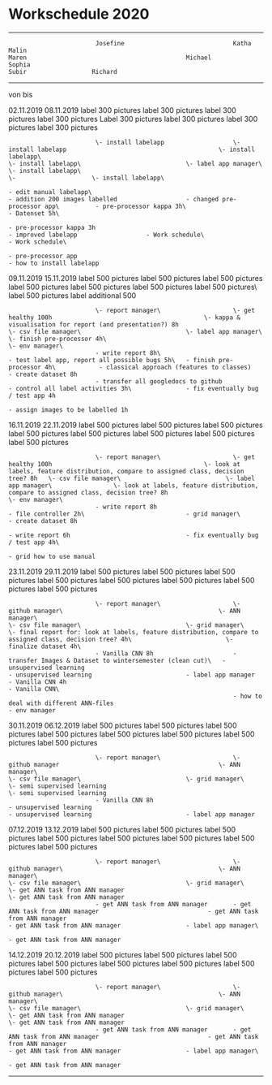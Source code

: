 # Workschedule 2020

  --------------------------------------------------------------------------------------------------------------------------------------------------------------------------------------------------------------------------------------------------------------------------------------------------------------------------------------------------------------------------------------------------------------------------------------------------------------------------------
                            Josefine                              Katha                                                        Malin                                                                                   Maren                                            Michael                               Sophia                                                                                                     Subir                  Richard
  ------------ ------------ ------------------------------------- ------------------------------------------------------------ --------------------------------------------------------------------------------------- ------------------------------------------------ ------------------------------------- ---------------------------------------------------------------------------------------------------------- ---------------------- ----------------------------------
  von          bis                                                                                                                                                                                                                                                                                                                                                                                                                              

  02.11.2019   08.11.2019   label 300 pictures                    label 300 pictures                                           label 300 pictures                                                                      label 300 pictures                               Label 300 pictures                    label 300 pictures                                                                                         label 300 pictures     label 300 pictures

                            \- install labelapp                   \- install labelapp                                          \- install labelapp\                                                                    \- install labelapp\                             \- label app manager\                 \- install labelapp\                                                                                       \-                     \- install labelapp\
                                                                                                                               - edit manual labelapp\                                                                 - addition 200 images labelled                   - changed pre-processor app\          - pre-processor kappa 3h\                                                                                                         - Datenset 5h\
                                                                                                                               - pre-processor kappa 3h                                                                                                                 - improved labelapp                   - Work schedule\                                                                                                                  - Work schedule\
                                                                                                                                                                                                                                                                                                              - pre-processor app                                                                                                               - how to install labelapp

  09.11.2019   15.11.2019   label 500 pictures                    label 500 pictures                                           label 500 pictures                                                                      label 500 pictures                               label 500 pictures                    label 500 pictures                                                                                         label 500 pictures\    label 500 pictures
                                                                                                                                                                                                                                                                                                                                                                                                                         label additional 500   

                            \- report manager\                    \- get healthy 100h                                          \- kappa & visualisation for report (and presentation?) 8h                              \- csv file manager\                             \- label app manager\                 \- finish pre-processor 4h\                                                                                                       \- env manager\
                            - write report 8h\                                                                                                                                                                         - test label app, report all possible bugs 5h\   - finish pre-processor 4h\            - classical approach (features to classes)                                                                                        - create dataset 8h
                            - transfer all googledocs to github                                                                                                                                                        - control all label activities 3h\               - fix eventually bug / test app 4h                                                                                                                                      
                                                                                                                                                                                                                       - assign images to be labelled 1h                                                                                                                                                                                        

  16.11.2019   22.11.2019   label 500 pictures                    label 500 pictures                                           label 500 pictures                                                                      label 500 pictures                               label 500 pictures                    label 500 pictures                                                                                         label 500 pictures     label 500 pictures

                            \- report manager\                    \- get healthy 100h                                          \- look at labels, feature distribution, compare to assigned class, decision tree? 8h   \- csv file manager\                             \- label app manager\                 \- look at labels, feature distribution, compare to assigned class, decision tree? 8h                                             \- env manager\
                            - write report 8h                                                                                                                                                                          - file controller 2h\                            - grid manager\                                                                                                                                                         - create dataset 8h
                                                                                                                                                                                                                       - write report 6h                                - fix eventually bug / test app 4h\                                                                                                                                     
                                                                                                                                                                                                                                                                        - grid how to use manual                                                                                                                                                

  23.11.2019   29.11.2019   label 500 pictures                    label 500 pictures                                           label 500 pictures                                                                      label 500 pictures                               label 500 pictures                    label 500 pictures                                                                                         label 500 pictures     label 500 pictures

                            \- report manager\                    \- github manager\                                           \- ANN manager\                                                                         \- csv file manager\                             \- grid manager\                      \- final report for: look at labels, feature distribution, compare to assigned class, decision tree? 4h\                          \- finalize dataset 4h\
                            - Vanilla CNN 8h                      - transfer Images & Dataset to wintersemester (clean cut)\   - unsupervised learning                                                                 - unsupervised learning                          - label app manager                   - Vanilla CNN 4h                                                                                                                  - Vanilla CNN\
                                                                  - how to deal with different ANN-files                                                                                                                                                                                                                                                                                                                                        - env manager

  30.11.2019   06.12.2019   label 500 pictures                    label 500 pictures                                           label 500 pictures                                                                      label 500 pictures                               label 500 pictures                    label 500 pictures                                                                                         label 500 pictures     label 500 pictures

                            \- report manager\                    \- github manager                                            \- ANN manager\                                                                         \- csv file manager\                             \- grid manager\                      \- semi supervised learning                                                                                                       \- semi supervised learning
                            - Vanilla CNN 8h                                                                                   - unsupervised learning                                                                 - unsupervised learning                          - label app manager                                                                                                                                                     

  07.12.2019   13.12.2019   label 500 pictures                    label 500 pictures                                           label 500 pictures                                                                      label 500 pictures                               label 500 pictures                    label 500 pictures                                                                                         label 500 pictures     label 500 pictures

                            \- report manager\                    \- github manager\                                           \- ANN manager\                                                                         \- csv file manager\                             \- grid manager\                      \- get ANN task from ANN manager                                                                                                  \- get ANN task from ANN manager
                            - get ANN task from ANN manager       - get ANN task from ANN manager                              - get ANN task from ANN manager                                                         - get ANN task from ANN manager                  - label app manager\                                                                                                                                                    
                                                                                                                                                                                                                                                                        - get ANN task from ANN manager                                                                                                                                         

  14.12.2019   20.12.2019   label 500 pictures                    label 500 pictures                                           label 500 pictures                                                                      label 500 pictures                               label 500 pictures                    label 500 pictures                                                                                         label 500 pictures     label 500 pictures

                            \- report manager\                    \- github manager\                                           \- ANN manager\                                                                         \- csv file manager\                             \- grid manager\                      \- get ANN task from ANN manager                                                                                                  \- get ANN task from ANN manager
                            - get ANN task from ANN manager       - get ANN task from ANN manager                              - get ANN task from ANN manager                                                         - get ANN task from ANN manager                  - label app manager\                                                                                                                                                    
                                                                                                                                                                                                                                                                        - get ANN task from ANN manager                                                                                                                                         
  --------------------------------------------------------------------------------------------------------------------------------------------------------------------------------------------------------------------------------------------------------------------------------------------------------------------------------------------------------------------------------------------------------------------------------------------------------------------------------
